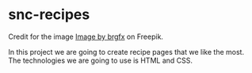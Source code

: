 # snc-recipes

Credit for the image <a href="https://www.freepik.com/free-vector/background-template-design-with-happy-chef-cooking_8042280.htm#query=chef%20background&position=4&from_view=keyword&track=ais">Image by brgfx</a> on Freepik.

In this project we are going to create recipe pages that we like the most. The technologies we are going to use is HTML and CSS.
